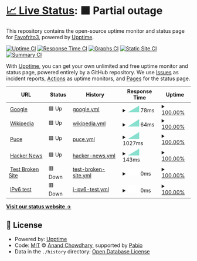 # [📈 Live Status](https://Favofrito3.github.io/Practicas): <!--live status--> **🟧 Partial outage**

This repository contains the open-source uptime monitor and status page for [Favofrito3](https://Favofrito3.github.io/Practicas), powered by [Upptime](https://github.com/upptime/upptime).

[![Uptime CI](https://github.com/Favofrito3/Practicas/workflows/Uptime%20CI/badge.svg)](https://github.com/Favofrito3/Practicas/actions?query=workflow%3A%22Uptime+CI%22)
[![Response Time CI](https://github.com/Favofrito3/Practicas/workflows/Response%20Time%20CI/badge.svg)](https://github.com/Favofrito3/Practicas/actions?query=workflow%3A%22Response+Time+CI%22)
[![Graphs CI](https://github.com/Favofrito3/Practicas/workflows/Graphs%20CI/badge.svg)](https://github.com/Favofrito3/Practicas/actions?query=workflow%3A%22Graphs+CI%22)
[![Static Site CI](https://github.com/Favofrito3/Practicas/workflows/Static%20Site%20CI/badge.svg)](https://github.com/Favofrito3/Practicas/actions?query=workflow%3A%22Static+Site+CI%22)
[![Summary CI](https://github.com/Favofrito3/Practicas/workflows/Summary%20CI/badge.svg)](https://github.com/Favofrito3/Practicas/actions?query=workflow%3A%22Summary+CI%22)

With [Upptime](https://upptime.js.org), you can get your own unlimited and free uptime monitor and status page, powered entirely by a GitHub repository. We use [Issues](https://github.com/Favofrito3/Practicas/issues) as incident reports, [Actions](https://github.com/Favofrito3/Practicas/actions) as uptime monitors, and [Pages](https://Favofrito3.github.io/Practicas) for the status page.

<!--start: status pages-->
<!-- This summary is generated by Upptime (https://github.com/upptime/upptime) -->
<!-- Do not edit this manually, your changes will be overwritten -->
<!-- prettier-ignore -->
| URL | Status | History | Response Time | Uptime |
| --- | ------ | ------- | ------------- | ------ |
| <img alt="" src="https://icons.duckduckgo.com/ip3/www.google.com.ico" height="13"> [Google](https://www.google.com) | 🟩 Up | [google.yml](https://github.com/Favofrito3/Practicas/commits/HEAD/history/google.yml) | <details><summary><img alt="Response time graph" src="./graphs/google/response-time-week.png" height="20"> 78ms</summary><br><a href="https://Favofrito3.github.io/Practicas/history/google"><img alt="Response time 78" src="https://img.shields.io/endpoint?url=https%3A%2F%2Fraw.githubusercontent.com%2FFavofrito3%2FPracticas%2FHEAD%2Fapi%2Fgoogle%2Fresponse-time.json"></a><br><a href="https://Favofrito3.github.io/Practicas/history/google"><img alt="24-hour response time 78" src="https://img.shields.io/endpoint?url=https%3A%2F%2Fraw.githubusercontent.com%2FFavofrito3%2FPracticas%2FHEAD%2Fapi%2Fgoogle%2Fresponse-time-day.json"></a><br><a href="https://Favofrito3.github.io/Practicas/history/google"><img alt="7-day response time 78" src="https://img.shields.io/endpoint?url=https%3A%2F%2Fraw.githubusercontent.com%2FFavofrito3%2FPracticas%2FHEAD%2Fapi%2Fgoogle%2Fresponse-time-week.json"></a><br><a href="https://Favofrito3.github.io/Practicas/history/google"><img alt="30-day response time 78" src="https://img.shields.io/endpoint?url=https%3A%2F%2Fraw.githubusercontent.com%2FFavofrito3%2FPracticas%2FHEAD%2Fapi%2Fgoogle%2Fresponse-time-month.json"></a><br><a href="https://Favofrito3.github.io/Practicas/history/google"><img alt="1-year response time 78" src="https://img.shields.io/endpoint?url=https%3A%2F%2Fraw.githubusercontent.com%2FFavofrito3%2FPracticas%2FHEAD%2Fapi%2Fgoogle%2Fresponse-time-year.json"></a></details> | <details><summary><a href="https://Favofrito3.github.io/Practicas/history/google">100.00%</a></summary><a href="https://Favofrito3.github.io/Practicas/history/google"><img alt="All-time uptime 100.00%" src="https://img.shields.io/endpoint?url=https%3A%2F%2Fraw.githubusercontent.com%2FFavofrito3%2FPracticas%2FHEAD%2Fapi%2Fgoogle%2Fuptime.json"></a><br><a href="https://Favofrito3.github.io/Practicas/history/google"><img alt="24-hour uptime 100.00%" src="https://img.shields.io/endpoint?url=https%3A%2F%2Fraw.githubusercontent.com%2FFavofrito3%2FPracticas%2FHEAD%2Fapi%2Fgoogle%2Fuptime-day.json"></a><br><a href="https://Favofrito3.github.io/Practicas/history/google"><img alt="7-day uptime 100.00%" src="https://img.shields.io/endpoint?url=https%3A%2F%2Fraw.githubusercontent.com%2FFavofrito3%2FPracticas%2FHEAD%2Fapi%2Fgoogle%2Fuptime-week.json"></a><br><a href="https://Favofrito3.github.io/Practicas/history/google"><img alt="30-day uptime 100.00%" src="https://img.shields.io/endpoint?url=https%3A%2F%2Fraw.githubusercontent.com%2FFavofrito3%2FPracticas%2FHEAD%2Fapi%2Fgoogle%2Fuptime-month.json"></a><br><a href="https://Favofrito3.github.io/Practicas/history/google"><img alt="1-year uptime 100.00%" src="https://img.shields.io/endpoint?url=https%3A%2F%2Fraw.githubusercontent.com%2FFavofrito3%2FPracticas%2FHEAD%2Fapi%2Fgoogle%2Fuptime-year.json"></a></details>
| <img alt="" src="https://icons.duckduckgo.com/ip3/en.wikipedia.org.ico" height="13"> [Wikipedia](https://en.wikipedia.org) | 🟩 Up | [wikipedia.yml](https://github.com/Favofrito3/Practicas/commits/HEAD/history/wikipedia.yml) | <details><summary><img alt="Response time graph" src="./graphs/wikipedia/response-time-week.png" height="20"> 64ms</summary><br><a href="https://Favofrito3.github.io/Practicas/history/wikipedia"><img alt="Response time 64" src="https://img.shields.io/endpoint?url=https%3A%2F%2Fraw.githubusercontent.com%2FFavofrito3%2FPracticas%2FHEAD%2Fapi%2Fwikipedia%2Fresponse-time.json"></a><br><a href="https://Favofrito3.github.io/Practicas/history/wikipedia"><img alt="24-hour response time 64" src="https://img.shields.io/endpoint?url=https%3A%2F%2Fraw.githubusercontent.com%2FFavofrito3%2FPracticas%2FHEAD%2Fapi%2Fwikipedia%2Fresponse-time-day.json"></a><br><a href="https://Favofrito3.github.io/Practicas/history/wikipedia"><img alt="7-day response time 64" src="https://img.shields.io/endpoint?url=https%3A%2F%2Fraw.githubusercontent.com%2FFavofrito3%2FPracticas%2FHEAD%2Fapi%2Fwikipedia%2Fresponse-time-week.json"></a><br><a href="https://Favofrito3.github.io/Practicas/history/wikipedia"><img alt="30-day response time 64" src="https://img.shields.io/endpoint?url=https%3A%2F%2Fraw.githubusercontent.com%2FFavofrito3%2FPracticas%2FHEAD%2Fapi%2Fwikipedia%2Fresponse-time-month.json"></a><br><a href="https://Favofrito3.github.io/Practicas/history/wikipedia"><img alt="1-year response time 64" src="https://img.shields.io/endpoint?url=https%3A%2F%2Fraw.githubusercontent.com%2FFavofrito3%2FPracticas%2FHEAD%2Fapi%2Fwikipedia%2Fresponse-time-year.json"></a></details> | <details><summary><a href="https://Favofrito3.github.io/Practicas/history/wikipedia">100.00%</a></summary><a href="https://Favofrito3.github.io/Practicas/history/wikipedia"><img alt="All-time uptime 100.00%" src="https://img.shields.io/endpoint?url=https%3A%2F%2Fraw.githubusercontent.com%2FFavofrito3%2FPracticas%2FHEAD%2Fapi%2Fwikipedia%2Fuptime.json"></a><br><a href="https://Favofrito3.github.io/Practicas/history/wikipedia"><img alt="24-hour uptime 100.00%" src="https://img.shields.io/endpoint?url=https%3A%2F%2Fraw.githubusercontent.com%2FFavofrito3%2FPracticas%2FHEAD%2Fapi%2Fwikipedia%2Fuptime-day.json"></a><br><a href="https://Favofrito3.github.io/Practicas/history/wikipedia"><img alt="7-day uptime 100.00%" src="https://img.shields.io/endpoint?url=https%3A%2F%2Fraw.githubusercontent.com%2FFavofrito3%2FPracticas%2FHEAD%2Fapi%2Fwikipedia%2Fuptime-week.json"></a><br><a href="https://Favofrito3.github.io/Practicas/history/wikipedia"><img alt="30-day uptime 100.00%" src="https://img.shields.io/endpoint?url=https%3A%2F%2Fraw.githubusercontent.com%2FFavofrito3%2FPracticas%2FHEAD%2Fapi%2Fwikipedia%2Fuptime-month.json"></a><br><a href="https://Favofrito3.github.io/Practicas/history/wikipedia"><img alt="1-year uptime 100.00%" src="https://img.shields.io/endpoint?url=https%3A%2F%2Fraw.githubusercontent.com%2FFavofrito3%2FPracticas%2FHEAD%2Fapi%2Fwikipedia%2Fuptime-year.json"></a></details>
| <img alt="" src="https://icons.duckduckgo.com/ip3/pucetec.puce.edu.ec.ico" height="13"> [Puce](https://pucetec.puce.edu.ec/2023-02/login/index.php) | 🟩 Up | [puce.yml](https://github.com/Favofrito3/Practicas/commits/HEAD/history/puce.yml) | <details><summary><img alt="Response time graph" src="./graphs/puce/response-time-week.png" height="20"> 1027ms</summary><br><a href="https://Favofrito3.github.io/Practicas/history/puce"><img alt="Response time 1027" src="https://img.shields.io/endpoint?url=https%3A%2F%2Fraw.githubusercontent.com%2FFavofrito3%2FPracticas%2FHEAD%2Fapi%2Fpuce%2Fresponse-time.json"></a><br><a href="https://Favofrito3.github.io/Practicas/history/puce"><img alt="24-hour response time 1027" src="https://img.shields.io/endpoint?url=https%3A%2F%2Fraw.githubusercontent.com%2FFavofrito3%2FPracticas%2FHEAD%2Fapi%2Fpuce%2Fresponse-time-day.json"></a><br><a href="https://Favofrito3.github.io/Practicas/history/puce"><img alt="7-day response time 1027" src="https://img.shields.io/endpoint?url=https%3A%2F%2Fraw.githubusercontent.com%2FFavofrito3%2FPracticas%2FHEAD%2Fapi%2Fpuce%2Fresponse-time-week.json"></a><br><a href="https://Favofrito3.github.io/Practicas/history/puce"><img alt="30-day response time 1027" src="https://img.shields.io/endpoint?url=https%3A%2F%2Fraw.githubusercontent.com%2FFavofrito3%2FPracticas%2FHEAD%2Fapi%2Fpuce%2Fresponse-time-month.json"></a><br><a href="https://Favofrito3.github.io/Practicas/history/puce"><img alt="1-year response time 1027" src="https://img.shields.io/endpoint?url=https%3A%2F%2Fraw.githubusercontent.com%2FFavofrito3%2FPracticas%2FHEAD%2Fapi%2Fpuce%2Fresponse-time-year.json"></a></details> | <details><summary><a href="https://Favofrito3.github.io/Practicas/history/puce">100.00%</a></summary><a href="https://Favofrito3.github.io/Practicas/history/puce"><img alt="All-time uptime 100.00%" src="https://img.shields.io/endpoint?url=https%3A%2F%2Fraw.githubusercontent.com%2FFavofrito3%2FPracticas%2FHEAD%2Fapi%2Fpuce%2Fuptime.json"></a><br><a href="https://Favofrito3.github.io/Practicas/history/puce"><img alt="24-hour uptime 100.00%" src="https://img.shields.io/endpoint?url=https%3A%2F%2Fraw.githubusercontent.com%2FFavofrito3%2FPracticas%2FHEAD%2Fapi%2Fpuce%2Fuptime-day.json"></a><br><a href="https://Favofrito3.github.io/Practicas/history/puce"><img alt="7-day uptime 100.00%" src="https://img.shields.io/endpoint?url=https%3A%2F%2Fraw.githubusercontent.com%2FFavofrito3%2FPracticas%2FHEAD%2Fapi%2Fpuce%2Fuptime-week.json"></a><br><a href="https://Favofrito3.github.io/Practicas/history/puce"><img alt="30-day uptime 100.00%" src="https://img.shields.io/endpoint?url=https%3A%2F%2Fraw.githubusercontent.com%2FFavofrito3%2FPracticas%2FHEAD%2Fapi%2Fpuce%2Fuptime-month.json"></a><br><a href="https://Favofrito3.github.io/Practicas/history/puce"><img alt="1-year uptime 100.00%" src="https://img.shields.io/endpoint?url=https%3A%2F%2Fraw.githubusercontent.com%2FFavofrito3%2FPracticas%2FHEAD%2Fapi%2Fpuce%2Fuptime-year.json"></a></details>
| <img alt="" src="https://icons.duckduckgo.com/ip3/news.ycombinator.com.ico" height="13"> [Hacker News](https://news.ycombinator.com) | 🟩 Up | [hacker-news.yml](https://github.com/Favofrito3/Practicas/commits/HEAD/history/hacker-news.yml) | <details><summary><img alt="Response time graph" src="./graphs/hacker-news/response-time-week.png" height="20"> 143ms</summary><br><a href="https://Favofrito3.github.io/Practicas/history/hacker-news"><img alt="Response time 143" src="https://img.shields.io/endpoint?url=https%3A%2F%2Fraw.githubusercontent.com%2FFavofrito3%2FPracticas%2FHEAD%2Fapi%2Fhacker-news%2Fresponse-time.json"></a><br><a href="https://Favofrito3.github.io/Practicas/history/hacker-news"><img alt="24-hour response time 143" src="https://img.shields.io/endpoint?url=https%3A%2F%2Fraw.githubusercontent.com%2FFavofrito3%2FPracticas%2FHEAD%2Fapi%2Fhacker-news%2Fresponse-time-day.json"></a><br><a href="https://Favofrito3.github.io/Practicas/history/hacker-news"><img alt="7-day response time 143" src="https://img.shields.io/endpoint?url=https%3A%2F%2Fraw.githubusercontent.com%2FFavofrito3%2FPracticas%2FHEAD%2Fapi%2Fhacker-news%2Fresponse-time-week.json"></a><br><a href="https://Favofrito3.github.io/Practicas/history/hacker-news"><img alt="30-day response time 143" src="https://img.shields.io/endpoint?url=https%3A%2F%2Fraw.githubusercontent.com%2FFavofrito3%2FPracticas%2FHEAD%2Fapi%2Fhacker-news%2Fresponse-time-month.json"></a><br><a href="https://Favofrito3.github.io/Practicas/history/hacker-news"><img alt="1-year response time 143" src="https://img.shields.io/endpoint?url=https%3A%2F%2Fraw.githubusercontent.com%2FFavofrito3%2FPracticas%2FHEAD%2Fapi%2Fhacker-news%2Fresponse-time-year.json"></a></details> | <details><summary><a href="https://Favofrito3.github.io/Practicas/history/hacker-news">100.00%</a></summary><a href="https://Favofrito3.github.io/Practicas/history/hacker-news"><img alt="All-time uptime 100.00%" src="https://img.shields.io/endpoint?url=https%3A%2F%2Fraw.githubusercontent.com%2FFavofrito3%2FPracticas%2FHEAD%2Fapi%2Fhacker-news%2Fuptime.json"></a><br><a href="https://Favofrito3.github.io/Practicas/history/hacker-news"><img alt="24-hour uptime 100.00%" src="https://img.shields.io/endpoint?url=https%3A%2F%2Fraw.githubusercontent.com%2FFavofrito3%2FPracticas%2FHEAD%2Fapi%2Fhacker-news%2Fuptime-day.json"></a><br><a href="https://Favofrito3.github.io/Practicas/history/hacker-news"><img alt="7-day uptime 100.00%" src="https://img.shields.io/endpoint?url=https%3A%2F%2Fraw.githubusercontent.com%2FFavofrito3%2FPracticas%2FHEAD%2Fapi%2Fhacker-news%2Fuptime-week.json"></a><br><a href="https://Favofrito3.github.io/Practicas/history/hacker-news"><img alt="30-day uptime 100.00%" src="https://img.shields.io/endpoint?url=https%3A%2F%2Fraw.githubusercontent.com%2FFavofrito3%2FPracticas%2FHEAD%2Fapi%2Fhacker-news%2Fuptime-month.json"></a><br><a href="https://Favofrito3.github.io/Practicas/history/hacker-news"><img alt="1-year uptime 100.00%" src="https://img.shields.io/endpoint?url=https%3A%2F%2Fraw.githubusercontent.com%2FFavofrito3%2FPracticas%2FHEAD%2Fapi%2Fhacker-news%2Fuptime-year.json"></a></details>
| <img alt="" src="https://icons.duckduckgo.com/ip3/thissitedoesnotexist.koj.co.ico" height="13"> [Test Broken Site](https://thissitedoesnotexist.koj.co) | 🟥 Down | [test-broken-site.yml](https://github.com/Favofrito3/Practicas/commits/HEAD/history/test-broken-site.yml) | <details><summary><img alt="Response time graph" src="./graphs/test-broken-site/response-time-week.png" height="20"> 0ms</summary><br><a href="https://Favofrito3.github.io/Practicas/history/test-broken-site"><img alt="Response time 0" src="https://img.shields.io/endpoint?url=https%3A%2F%2Fraw.githubusercontent.com%2FFavofrito3%2FPracticas%2FHEAD%2Fapi%2Ftest-broken-site%2Fresponse-time.json"></a><br><a href="https://Favofrito3.github.io/Practicas/history/test-broken-site"><img alt="24-hour response time 0" src="https://img.shields.io/endpoint?url=https%3A%2F%2Fraw.githubusercontent.com%2FFavofrito3%2FPracticas%2FHEAD%2Fapi%2Ftest-broken-site%2Fresponse-time-day.json"></a><br><a href="https://Favofrito3.github.io/Practicas/history/test-broken-site"><img alt="7-day response time 0" src="https://img.shields.io/endpoint?url=https%3A%2F%2Fraw.githubusercontent.com%2FFavofrito3%2FPracticas%2FHEAD%2Fapi%2Ftest-broken-site%2Fresponse-time-week.json"></a><br><a href="https://Favofrito3.github.io/Practicas/history/test-broken-site"><img alt="30-day response time 0" src="https://img.shields.io/endpoint?url=https%3A%2F%2Fraw.githubusercontent.com%2FFavofrito3%2FPracticas%2FHEAD%2Fapi%2Ftest-broken-site%2Fresponse-time-month.json"></a><br><a href="https://Favofrito3.github.io/Practicas/history/test-broken-site"><img alt="1-year response time 0" src="https://img.shields.io/endpoint?url=https%3A%2F%2Fraw.githubusercontent.com%2FFavofrito3%2FPracticas%2FHEAD%2Fapi%2Ftest-broken-site%2Fresponse-time-year.json"></a></details> | <details><summary><a href="https://Favofrito3.github.io/Practicas/history/test-broken-site">100.00%</a></summary><a href="https://Favofrito3.github.io/Practicas/history/test-broken-site"><img alt="All-time uptime 100.00%" src="https://img.shields.io/endpoint?url=https%3A%2F%2Fraw.githubusercontent.com%2FFavofrito3%2FPracticas%2FHEAD%2Fapi%2Ftest-broken-site%2Fuptime.json"></a><br><a href="https://Favofrito3.github.io/Practicas/history/test-broken-site"><img alt="24-hour uptime 100.00%" src="https://img.shields.io/endpoint?url=https%3A%2F%2Fraw.githubusercontent.com%2FFavofrito3%2FPracticas%2FHEAD%2Fapi%2Ftest-broken-site%2Fuptime-day.json"></a><br><a href="https://Favofrito3.github.io/Practicas/history/test-broken-site"><img alt="7-day uptime 100.00%" src="https://img.shields.io/endpoint?url=https%3A%2F%2Fraw.githubusercontent.com%2FFavofrito3%2FPracticas%2FHEAD%2Fapi%2Ftest-broken-site%2Fuptime-week.json"></a><br><a href="https://Favofrito3.github.io/Practicas/history/test-broken-site"><img alt="30-day uptime 100.00%" src="https://img.shields.io/endpoint?url=https%3A%2F%2Fraw.githubusercontent.com%2FFavofrito3%2FPracticas%2FHEAD%2Fapi%2Ftest-broken-site%2Fuptime-month.json"></a><br><a href="https://Favofrito3.github.io/Practicas/history/test-broken-site"><img alt="1-year uptime 100.00%" src="https://img.shields.io/endpoint?url=https%3A%2F%2Fraw.githubusercontent.com%2FFavofrito3%2FPracticas%2FHEAD%2Fapi%2Ftest-broken-site%2Fuptime-year.json"></a></details>
| <img alt="" src="https://icons.duckduckgo.com/ip3/null.ico" height="13"> [IPv6 test](forwardemail.net) | 🟥 Down | [i-pv6-test.yml](https://github.com/Favofrito3/Practicas/commits/HEAD/history/i-pv6-test.yml) | <details><summary><img alt="Response time graph" src="./graphs/i-pv6-test/response-time-week.png" height="20"> 0ms</summary><br><a href="https://Favofrito3.github.io/Practicas/history/i-pv6-test"><img alt="Response time 0" src="https://img.shields.io/endpoint?url=https%3A%2F%2Fraw.githubusercontent.com%2FFavofrito3%2FPracticas%2FHEAD%2Fapi%2Fi-pv6-test%2Fresponse-time.json"></a><br><a href="https://Favofrito3.github.io/Practicas/history/i-pv6-test"><img alt="24-hour response time 0" src="https://img.shields.io/endpoint?url=https%3A%2F%2Fraw.githubusercontent.com%2FFavofrito3%2FPracticas%2FHEAD%2Fapi%2Fi-pv6-test%2Fresponse-time-day.json"></a><br><a href="https://Favofrito3.github.io/Practicas/history/i-pv6-test"><img alt="7-day response time 0" src="https://img.shields.io/endpoint?url=https%3A%2F%2Fraw.githubusercontent.com%2FFavofrito3%2FPracticas%2FHEAD%2Fapi%2Fi-pv6-test%2Fresponse-time-week.json"></a><br><a href="https://Favofrito3.github.io/Practicas/history/i-pv6-test"><img alt="30-day response time 0" src="https://img.shields.io/endpoint?url=https%3A%2F%2Fraw.githubusercontent.com%2FFavofrito3%2FPracticas%2FHEAD%2Fapi%2Fi-pv6-test%2Fresponse-time-month.json"></a><br><a href="https://Favofrito3.github.io/Practicas/history/i-pv6-test"><img alt="1-year response time 0" src="https://img.shields.io/endpoint?url=https%3A%2F%2Fraw.githubusercontent.com%2FFavofrito3%2FPracticas%2FHEAD%2Fapi%2Fi-pv6-test%2Fresponse-time-year.json"></a></details> | <details><summary><a href="https://Favofrito3.github.io/Practicas/history/i-pv6-test">100.00%</a></summary><a href="https://Favofrito3.github.io/Practicas/history/i-pv6-test"><img alt="All-time uptime 100.00%" src="https://img.shields.io/endpoint?url=https%3A%2F%2Fraw.githubusercontent.com%2FFavofrito3%2FPracticas%2FHEAD%2Fapi%2Fi-pv6-test%2Fuptime.json"></a><br><a href="https://Favofrito3.github.io/Practicas/history/i-pv6-test"><img alt="24-hour uptime 100.00%" src="https://img.shields.io/endpoint?url=https%3A%2F%2Fraw.githubusercontent.com%2FFavofrito3%2FPracticas%2FHEAD%2Fapi%2Fi-pv6-test%2Fuptime-day.json"></a><br><a href="https://Favofrito3.github.io/Practicas/history/i-pv6-test"><img alt="7-day uptime 100.00%" src="https://img.shields.io/endpoint?url=https%3A%2F%2Fraw.githubusercontent.com%2FFavofrito3%2FPracticas%2FHEAD%2Fapi%2Fi-pv6-test%2Fuptime-week.json"></a><br><a href="https://Favofrito3.github.io/Practicas/history/i-pv6-test"><img alt="30-day uptime 100.00%" src="https://img.shields.io/endpoint?url=https%3A%2F%2Fraw.githubusercontent.com%2FFavofrito3%2FPracticas%2FHEAD%2Fapi%2Fi-pv6-test%2Fuptime-month.json"></a><br><a href="https://Favofrito3.github.io/Practicas/history/i-pv6-test"><img alt="1-year uptime 100.00%" src="https://img.shields.io/endpoint?url=https%3A%2F%2Fraw.githubusercontent.com%2FFavofrito3%2FPracticas%2FHEAD%2Fapi%2Fi-pv6-test%2Fuptime-year.json"></a></details>

<!--end: status pages-->

[**Visit our status website →**](https://Favofrito3.github.io/Practicas)

## 📄 License

- Powered by: [Upptime](https://github.com/upptime/upptime)
- Code: [MIT](./LICENSE) © [Anand Chowdhary](https://anandchowdhary.com), supported by [Pabio](https://pabio.com)
- Data in the `./history` directory: [Open Database License](https://opendatacommons.org/licenses/odbl/1-0/)
